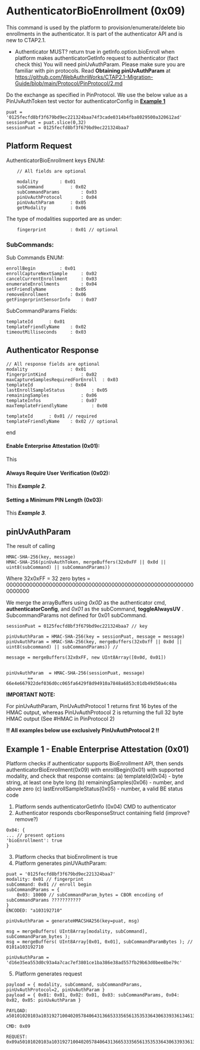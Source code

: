 # AuthenticatorBioEnrollment (0x09)


  This command is used by the platform to provision/enumerate/delete bio enrollments in the authenticator. It is part of the authenticator API and is new to CTAP2.1. 
- Authenticator MUST? return true in getInfo.option.bioEnroll when platform makes authenticatorGetInfo request to authenticator (fact check this)
You will need pinUvAuthParam. Please make sure you are familiar with pin protocols. Read **Obtaining pinUvAuthParam** at https://github.com/WebAuthnWorks/CTAP2.1-Migration-Guide/blob/main/Protocol/PinProtocol/2.md

Do the exchange as specified in PinProtocol. We use the below value as a PinUvAuthToken test vector for authenticatorConfig in **[Example 1](example-1)**
```
puat = '0125fecfd8bf3f679bd9ec221324baa74f3cade0314b4fba8029500a320612ad'
sessionPuat = puat.slice(0,32)
sessionPuat = 0125fecfd8bf3f679bd9ec221324baa7
```

## Platform Request

AuthenticatorBioEnrollment keys ENUM: 

```
	// All fields are optional

	modality   		: 0x01 
	subCommand  		: 0x02 
	subCommandParams       	: 0x03 
	pinUvAuthProtocol       : 0x04 
	pinUvAuthParam 		: 0x05 
	getModality      	: 0x06 
```

The type of modalities supported are as under:
```
	fingerprint   		: 0x01 // optional
```


### SubCommands:

Sub Commands ENUM:

```
enrollBegin			: 0x01
enrollCaptureNextSample		: 0x02
cancelCurrentEnrollment		: 0x03
enumerateEnrollments		: 0x04
setFriendlyName			: 0x05
removeEnrollment		: 0x06
getFingerprintSensorInfo	: 0x07
```

SubCommandParams Fields:
```
templateId 		: 0x01
templateFriendlyName	: 0x02
timeoutMilliseconds 	: 0x03
```

## Authenticator Response
```
// All response fields are optional
modality 				: 0x01
fingerprintKind 			: 0x02
maxCaptureSamplesRequiredForEnroll	: 0x03
templateId				: 0x04
lastEnrollSampleStatus			: 0x05
remainingSamples			: 0x06
templateInfos				: 0x07
maxTemplateFriendlyName			: 0x08
```

```
templateId		: 0x01 // required
templateFriendlyName	: 0x02 // optional
```

end

#### Enable Enterprise Attestation (0x01):
This 

#### Always Require User Verification (0x02):
This _**Example 2**_.

#### Setting a Minimum PIN Length (0x03):
This  **_Example 3_**.


## pinUvAuthParam
The result of calling 
```
HMAC-SHA-256(key, message)
HMAC-SHA-256(pinUvAuthToken, mergeBuffers(32x0xFF || 0x0d || uint8(subCommand) || subCommandParams))
```

Where 32x0xFF = 32 zero bytes = 0000000000000000000000000000000000000000000000000000000000000000


We merge the arrayBuffers using _0x0D_ as the authenticator cmd, **authenticatorConfig**, and _0x01_ as the subCommand, **toggleAlwaysUV** . SubcommandParams not defined for 0x01 subCommand.

```
sessionPuat = 0125fecfd8bf3f679bd9ec221324baa7 // key 

pinUvAuthParam = HMAC-SHA-256(key = sessionPuat, message = message)
pinUvAuthParam = HMAC-SHA-256(key, mergeBuffers(32x0xff || 0x0d || uint8(subcommand) || subCommandParams)) //

message = mergeBuffers(32x0xFF, new UInt8Array([0x0d, 0x01]) 


pinUvAuthParam  = HMAC-SHA-256(sessionPuat, message)
		== 66e4e667922def036d0cc065fa6429f8d94910a7848a6853c01db49d50a4c48a
```


**IMPORTANT NOTE:**

For pinUvAuthParam, PinUvAuthProtocol 1 returns first 16 bytes of the HMAC output, whereas PinUvAuthProtocol 2 is returning the full 32 byte HMAC output (See #HMAC in PinProtocol 2)

**!! All examples below use exclusively PinUvAuthProtocol 2 !!**

## Example 1 - Enable Enterprise Attestation (0x01)

Platform checks if authenticator supports BioEnrollment API, then sends authenticatorBioEnrollment(0x09) with enrollBegin(0x01) with supported modality, and check that response contains:
            (a) templateId(0x04) - byte string, at least one byte long
            (b) remainingSamples(0x06) - number, and above zero
            (c) lastEnrollSampleStatus(0x05) - number, a valid BE status code

1. Platform sends authenticatorGetInfo (0x04) CMD to authenticator 
2. Authenticator responds cborResponseStruct containing field (improve? remove?)
```
0x04: {
... // present options
'bioEnrollment': true
}
```

3. Platform checks that bioEnrollment is true
4. Platform generates pinUVAuthParam:
```
puat = '0125fecfd8bf3f679bd9ec221324baa7'
modality: 0x01 // fingerprint
subCommand: 0x01 // enroll begin
subCommandParams = {
	0x03: 10000 // subCommandParam_bytes = CBOR encoding of subCommandParams ??????????? 
}
ENCODED: "a103192710" 

pinUvAuthParam = generateHMACSHA256(key=puat, msg)

msg = mergeBuffers( UInt8Array[modality, subCommand], subCommandParam_bytes );	
msg = mergeBuffers( UInt8Array[0x01, 0x01], subCommandParamBytes ); // 0101a103192710

pinUvAuthParam = 'd16e35ea553d0c93a4a7cac7ef3801ce1ba386e38ad557fb29b63d0bee8be79c'
```

5. Platform generates request
```
payload = { modality, subCommand, subCommandParams, pinUvAuthProtocol=2, pinUvAuthParam }
payload = { 0x01: 0x01, 0x02: 0x01, 0x03: subCommandParams, 0x04: 0x02, 0x05: pinUvAuthParam }

PAYLOAD:
a50101020103a103192710040205784064313665333565613535336430633933613461376361633765663338303163653162613338366533386164353537666232396236336430626565386265373963

CMD: 0x09

REQUEST: 0x09a50101020103a103192710040205784064313665333565613535336430633933613461376361633765663338303163653162613338366533386164353537666232396236336430626565386265373963
```



